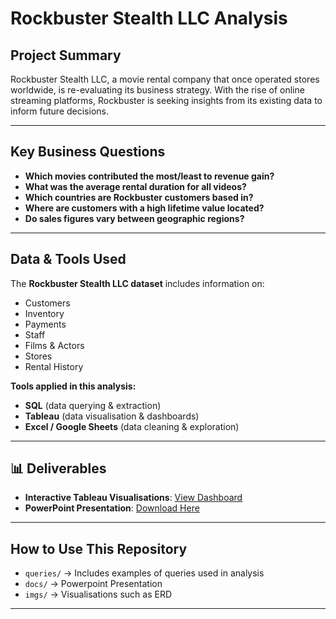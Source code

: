 # Rockbuster Stealth LLC Analysis  

## Project Summary  
Rockbuster Stealth LLC, a movie rental company that once operated stores worldwide, is re-evaluating its business strategy. With the rise of online streaming platforms, Rockbuster is seeking insights from its existing data to inform future decisions.  

---

##  Key Business Questions  
- **Which movies contributed the most/least to revenue gain?**  
- **What was the average rental duration for all videos?**  
- **Which countries are Rockbuster customers based in?**  
- **Where are customers with a high lifetime value located?**  
- **Do sales figures vary between geographic regions?**  

---

##  Data & Tools Used  
The **Rockbuster Stealth LLC dataset** includes information on:  
- Customers  
- Inventory  
- Payments  
- Staff  
- Films & Actors  
- Stores  
- Rental History  

**Tools applied in this analysis:**  
- **SQL** (data querying & extraction)  
- **Tableau** (data visualisation & dashboards)  
- **Excel / Google Sheets** (data cleaning & exploration)  

---

## 📊 Deliverables  
- **Interactive Tableau Visualisations**: [View Dashboard](https://public.tableau.com/app/profile/gemma.hearne/vizzes)  
- **PowerPoint Presentation**: [Download Here](https://github.com/user-attachments/files/21949859/GemmaHTask3.10_Presenting_SQL_Results.pdf)  

---

## How to Use This Repository    
- `queries/` → Includes examples of queries used in analysis  
- `docs/` → Powerpoint Presentation 
- `imgs/` → Visualisations such as ERD  

---


